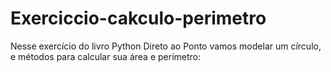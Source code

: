 # Exerciccio-cakculo-perimetro
Nesse exercício do livro Python Direto ao Ponto vamos modelar um círculo, e métodos para calcular sua área e perímetro:
